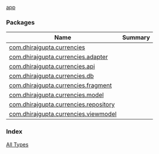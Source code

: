 [app](./index.md)

### Packages

| Name | Summary |
|---|---|
| [com.dhirajgupta.currencies](com.dhirajgupta.currencies/index.md) |  |
| [com.dhirajgupta.currencies.adapter](com.dhirajgupta.currencies.adapter/index.md) |  |
| [com.dhirajgupta.currencies.api](com.dhirajgupta.currencies.api/index.md) |  |
| [com.dhirajgupta.currencies.db](com.dhirajgupta.currencies.db/index.md) |  |
| [com.dhirajgupta.currencies.fragment](com.dhirajgupta.currencies.fragment/index.md) |  |
| [com.dhirajgupta.currencies.model](com.dhirajgupta.currencies.model/index.md) |  |
| [com.dhirajgupta.currencies.repository](com.dhirajgupta.currencies.repository/index.md) |  |
| [com.dhirajgupta.currencies.viewmodel](com.dhirajgupta.currencies.viewmodel/index.md) |  |

### Index

[All Types](alltypes/index.md)